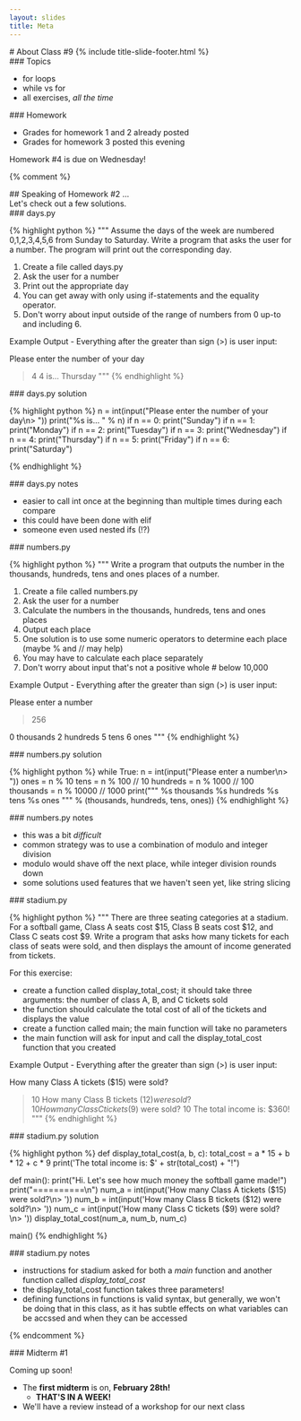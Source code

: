 ```yaml
---
layout: slides
title: Meta 
---
```

<section markdown="block" class="title-slide">
#  About Class #9
{% include title-slide-footer.html %}
</section>

<section markdown="block">
###  Topics

* for loops
* while vs for
* all exercises, _all the time_
</section>

<section markdown="block">
###  Homework

* Grades for homework 1 and 2 already posted
* Grades for homework 3 posted this evening

Homework #4 is due on Wednesday!
</section>


{% comment %}
<section markdown="block">
##  Speaking of Homework #2 ...

<aside>Let's check out a few solutions.</aside>

</section>


<section markdown="block">
###  days.py

{% highlight python %}
"""
Assume the days of the week are numbered 0,1,2,3,4,5,6 from Sunday to 
Saturday. Write a program that asks the user for a number.  The program 
will print out the corresponding day.

1. Create a file called days.py
2. Ask the user for a number
3. Print out the appropriate day
4. You can get away with only using if-statements and the equality operator.
5. Don't worry about input outside of the range of numbers from 0 up-to
 and including 6.

Example Output - Everything after the greater than sign (>) is user input:

Please enter the number of your day
> 4
4 is... 
Thursday
"""
{% endhighlight %}
</section>

<section markdown="block">
###  days.py solution

{% highlight python %}
n = int(input("Please enter the number of your day\n> "))
print("%s is... " % n)
if n == 0:
	print("Sunday")
if n == 1:
	print("Monday")
if n == 2:
	print("Tuesday")
if n == 3:
	print("Wednesday")
if n == 4:
	print("Thursday")
if n == 5:
	print("Friday")
if n == 6:
	print("Saturday")

{% endhighlight %}
</section>

<section markdown="block">
###  days.py notes

* easier to call int once at the beginning than multiple times during each compare
* this could have been done with elif
* someone even used nested ifs (!?)
</section>

<section markdown="block">
###  numbers.py

{% highlight python %}
"""
Write a program that outputs the number in the thousands, hundreds, 
tens and ones places of a number. 

1. Create a file called numbers.py
2. Ask the user for a number
3. Calculate the numbers in the thousands, hundreds, tens and ones places
4. Output each place
5. One solution is to use some numeric operators to determine each 
place (maybe % and // may help)
6. You may have to calculate each place separately
7. Don't worry about input that's not a positive whole # below 10,000

Example Output - Everything after the greater than sign (>) is user input:

Please enter a number
> 256

0 thousands
2 hundreds
5 tens
6 ones
"""
{% endhighlight %}
</section>

<section markdown="block">
###  numbers.py solution

{% highlight python %}
while True:
    n = int(input("Please enter a number\n> "))
    ones = n % 10
    tens = n % 100 // 10
    hundreds = n % 1000 // 100
    thousands = n % 10000 // 1000
    print("""
    %s thousands
    %s hundreds
    %s tens
    %s ones
    """ % (thousands, hundreds, tens, ones))
{% endhighlight %}

</section>

<section markdown="block">
###  numbers.py notes

* this was a bit _difficult_
* common strategy was to use a combination of modulo and integer division
* modulo would shave off the next place, while integer division rounds down
* some solutions used features that we haven't seen yet, like string slicing
</section>

<section markdown="block">
###  stadium.py

{% highlight python %}
"""
There are three seating categories at a stadium.  For a softball game,
Class A seats cost $15, Class B seats cost $12, and Class C seats cost 
$9.  Write a program that asks how many tickets for each class of seats 
were sold, and then displays the amount of income generated from tickets.

For this exercise:
* create a function called display_total_cost; it should take three 
  arguments: the number of class A, B, and C tickets sold
* the function should calculate the total cost of all of the tickets 
  and displays the value
* create a function called main; the main function will take no parameters
* the main function will ask for input and call the display_total_cost 
  function that you created
  
Example Output - Everything after the greater than sign (>) is user input:

How many Class A tickets ($15) were sold?
> 10
How many Class B tickets ($12) were sold?
> 10
How many Class C tickets ($9) were sold?
> 10
The total income is: $360!
"""
{% endhighlight %}
</section>

<section markdown="block">
###  stadium.py solution

{% highlight python %}
def display_total_cost(a, b, c):
	total_cost = a * 15 + b * 12 + c * 9
	print('The total income is: $' + str(total_cost) + "!")

def main():
	print("Hi.  Let's see how much money the softball game made!")
	print("==========\n")
	num_a = int(input('How many Class A tickets ($15) were sold?\n> '))
	num_b = int(input('How many Class B tickets ($12) were sold?\n> '))
	num_c = int(input('How many Class C tickets ($9) were sold?\n> '))
	display_total_cost(num_a, num_b, num_c)
	
main()
{% endhighlight %}
</section>

<section markdown="block">
###  stadium.py notes

* instructions for stadium asked for both a _main_ function and another function called _display_total_cost_
* the display_total_cost function takes three parameters!
* defining functions in functions is valid syntax, but generally, we won't be doing that in this class, as it has subtle effects on what variables can be accssed and when they can be accessed
</section>

{% endcomment %}


<section markdown="block">
###  Midterm #1

Coming up soon!

* The __first midterm__ is on, __February 28th!__
	* __THAT'S IN A WEEK!__
* We'll have a review instead of a workshop for our next class
</section>


